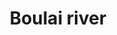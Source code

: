 ---
title: "Boulai river"
title_bn: "বওলাই নদী"
description: "It originated from khasia hill land entered mymensingh zilla.The length of the river is 48 km.It covered mymensingh ,sunamganj zilla etc."
---
